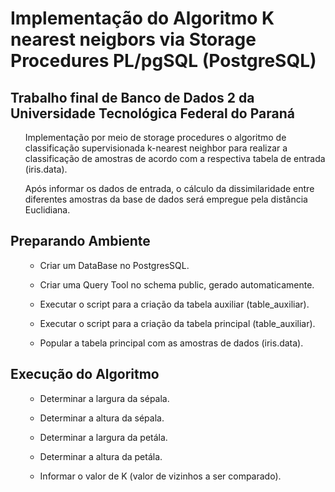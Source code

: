 # Implementação do Algoritmo K nearest neigbors via Storage Procedures PL/pgSQL (PostgreSQL)

## Trabalho final de Banco de Dados 2 da Universidade Tecnológica Federal do Paraná

<ol> Implementação por meio de storage procedures o algoritmo de classificação supervisionada k-nearest neighbor para realizar a classificação de amostras de acordo com a respectiva tabela de entrada (iris.data). 

Após informar os dados de entrada, o cálculo da dissimilaridade entre diferentes amostras da base de dados será empregue pela distância Euclidiana.
</ol>

## Preparando Ambiente
<ol>

- Criar um DataBase no PostgresSQL.

- Criar uma Query Tool no schema public, gerado automaticamente.

- Executar o script para a criação da tabela auxiliar (table_auxiliar).

- Executar o script para a criação da tabela principal (table_auxiliar).

- Popular a tabela principal com as amostras de dados (iris.data).
</ol>

## Execução do Algoritmo
<ol>

- Determinar a largura da sépala.

- Determinar a altura da sépala.

- Determinar a largura da petála.

- Determinar a altura da petála.

- Informar o valor de K (valor de vizinhos a ser comparado).
<ol>
